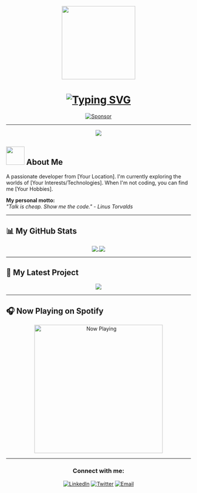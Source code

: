<!--
**YOUR-USERNAME/YOUR-USERNAME** is a ✨ _special_ ✨ repository because its `README.md` (this file) appears on your GitHub profile.

Here are some ideas to get you started:

- 🔭 I’m currently working on ...
- 🌱 I’m currently learning ...
- 👯 I’m looking to collaborate on ...
- 🤔 I’m looking for help with ...
- 💬 Ask me about ...
- 📫 How to reach me: ...
- 😄 Pronouns: ...
- ⚡ Fun fact: ...
-->

<div align="center">
  <img src="https://media.giphy.com/media/v1.Y2lkPTc5MGI3NjExaDBsc2p3a3p2a3Z3enhydXg5cWJtczZ0eXN6eDNoeDRoZzVmeDI1eCZlcD12MV9pbnRlcm5hbF9naWZfYnlfaWQmY3Q9Zw/3o7TKSjRrfIPjeiVyE/giphy.gif" width="200" />
</div>

<h1 align="center">
  <a href="https://git.io/typing-svg"><img src="https://readme-typing-svg.herokuapp.com?font=Fira+Code&size=30&pause=1000&color=F7F7F7&center=true&width=435&lines=Hi+there+%F0%9F%91%8B%2C+I'm+%5BYour+Name%5D" alt="Typing SVG" /></a>
</h1>

<p align="center">
  <a href="https://github.com/sponsors/YOUR-USERNAME">
    <img src="https://img.shields.io/badge/Sponsor-%23d9648a?style=for-the-badge&logo=GitHub-Sponsors&logoColor=white" alt="Sponsor" />
  </a>
</p>

---

<p align="center">
  <a href="https://skillicons.dev">
    <img src="https://skillicons.dev/icons?i=js,html,css,react,nodejs,express,mongodb,git" />
  </a>
</p>

## <picture><img src = "https://github.com/7oSkaaa/7oSkaaa/blob/main/Images/about_me.gif?raw=true" width = 50px></picture> About Me

<p>
  A passionate developer from [Your Location]. I'm currently exploring the worlds of [Your Interests/Technologies]. When I'm not coding, you can find me [Your Hobbies].
</p>

<p>
  <strong>My personal motto:</strong>
  <br>
  <em>"Talk is cheap. Show me the code." - Linus Torvalds</em>
</p>

---

## 📊 My GitHub Stats

<p align="center">
  <a href="https://github.com/anuraghazra/github-readme-stats">
    <img align="center" src="https://github-readme-stats.vercel.app/api?username=YOUR-USERNAME&show_icons=true&theme=radical" />
  </a>
  <a href="https://github.com/anuraghazra/convoychat">
    <img align="center" src="https://github-readme-stats.vercel.app/api/top-langs/?username=YOUR-USERNAME&layout=compact&theme=radical" />
  </a>
</p>

---

## 🚀 My Latest Project

<p align="center">
  <a href="https://github.com/YOUR-USERNAME/YOUR-PROJECT-REPO">
    <img align="center" src="https://github-readme-stats.vercel.app/api/pin/?username=YOUR-USERNAME&repo=YOUR-PROJECT-REPO&theme=radical" />
  </a>
</p>

---

## 🎧 Now Playing on Spotify

<p align="center">
  <a href="https://open.spotify.com/user/YOUR-SPOTIFY-USERNAME">
    <img src="https://readme-spotify-tingz.vercel.app/api/now-playing?background_color=0d1117&border_color=1db954&text_color=ffffff&artist_color=1db954" alt="Now Playing" width="350" />
  </a>
</p>

---

<div align="center">
  <h3>Connect with me:</h3>
  <p>
    <a href="https://linkedin.com/in/YOUR-LINKEDIN-USERNAME" target="_blank"><img src="https://img.shields.io/badge/LinkedIn-0A66C2?style=for-the-badge&logo=linkedin&logoColor=white" alt="LinkedIn" /></a>
    <a href="https://twitter.com/YOUR-TWITTER-USERNAME" target="_blank"><img src="https://img.shields.io/badge/Twitter-1DA1F2?style=for-the-badge&logo=twitter&logoColor=white" alt="Twitter" /></a>
    <a href="mailto:your.email@example.com"><img src="https://img.shields.io/badge/Email-D14836?style=for-the-badge&logo=gmail&logoColor=white" alt="Email" /></a>
  </p>
</div>
